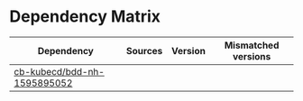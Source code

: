 # Dependency Matrix

Dependency | Sources | Version | Mismatched versions
---------- | ------- | ------- | -------------------
[cb-kubecd/bdd-nh-1595895052](https://github.com/cb-kubecd/bdd-nh-1595895052.git) |  | []() | 

